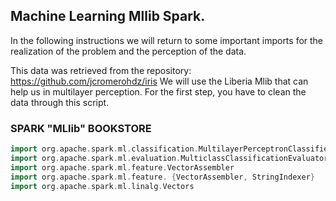 ## Machine Learning Mllib Spark.

In the following instructions we will return to some important imports for the realization of the problem and the perception of the data.

This data was retrieved from the repository: https://github.com/jcromerohdz/iris
We will use the Liberia Mlib that can help us in multilayer perception.
For the first step, you have to clean the data through this script.

### SPARK "MLlib" BOOKSTORE
```scala
import org.apache.spark.ml.classification.MultilayerPerceptronClassifier
import org.apache.spark.ml.evaluation.MulticlassClassificationEvaluator
import org.apache.spark.ml.feature.VectorAssembler
import org.apache.spark.ml.feature. {VectorAssembler, StringIndexer}
import org.apache.spark.ml.linalg.Vectors
```



